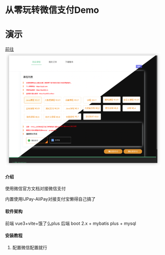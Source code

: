 # 从零玩转微信支付Demo

# 演示
[前往](https://lzys522.cn/wx/)
![演示](wx-play-ui/public/23041684646044_.pic.jpg)



#### 介绍
使用微信官方文档对接微信支付

内置使用IJPay-AliPay对接支付宝懒得自己搞了

#### 软件架构
前端 vue3+vite+饿了么plus
后端 boot 2.x + mybatis plus + mysql 


#### 安装教程

1.  配置微信配置就行

